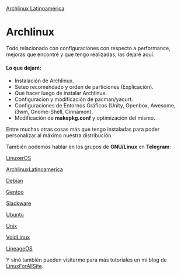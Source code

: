 [Archlinux Latinoamérica](https://i.imgur.com/rsk13Kw.jpg)

# Archlinux

Todo relacionado con configuraciones con respecto a performance, mejoras que encontré y que tengo realizadas, las dejaré aquí.

#### Lo que dejaré:

- Instalación de Archlinux.
- Seteo recomendado y orden de particiones (Explicación).
- Que hacer luego de instalar Archlinux.
- Configuracion y modificación de pacman/yaourt.
- Configuraciones de Entornos Gráficos (Unity, Openbox, Awesome, i3wm, Gnome-Shell, Cinnamon).
- Modificación de **makepkg.conf** y optimización del mismo.

Entre muchas otras cosas más que tengo instaladas para poder personalizar al máximo nuestra distribución.

También podemos hablar en los grupos de **GNU/Linux** en **Telegram**:

[LinuxerOS](https://t.me/Linuxeros_es)

[ArchlinuxLatinoamerica](https://t.me/ArchlinuxlatinoAmerica)

[Debian](https://t.me/debian_esp)

[Gentoo](https://t.me/gentoo_es)

[Slackware](https://t.me/slackware_es)

[Ubuntu](https://t.me/ubuntu_es)

[Unix](https://t.me/unix_es)

[VoidLinux](https://t.me/VoidLinux_es)

[LineageOS](https://t.me/LineageOS_es)

Y sinó también pueden visitarme para más tutoriales en mi blog de [LinuxForAllSite](https://linuxforallsite.wordpress.com/).
